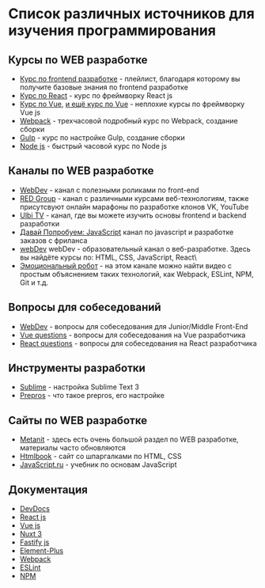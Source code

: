 # Список различных источников для изучения программирования


## Курсы по WEB разработке
- [Курс по frontend разработке](https://www.youtube.com/playlist?list=PLM6XATa8CAG4F9nAIYNS5oAiPotxwLFIr) - плейлист, благодаря которому вы получите базовые знания по frontend разработке
- [Курс по React](https://www.youtube.com/watch?v=GNrdg3PzpJQ&list=PLAlchIBzgBm_HwfcoGGAVcBpzDlKmp23Q&index=18) - курс по фреймворку React js
- [Курс по Vue](https://www.youtube.com/playlist?list=PLvTBThJr861yMBhpKafII3HZLAYujuNWw), [и ещё курс по Vue](https://www.youtube.com/playlist?list=PL-wEcSTifrSn5cae0gFQ7Gy7v3t6c7hLF) - неплохие курсы по фреймворку Vue js
- [Webpack](https://www.youtube.com/watch?v=eSaF8NXeNsA&list=PLAlchIBzgBm_HwfcoGGAVcBpzDlKmp23Q&index=2) - трехчасовой подробный курс по Webpack, создание сборки
- [Gulp](https://www.youtube.com/watch?v=jU88mLuLWlk&list=PLAlchIBzgBm_HwfcoGGAVcBpzDlKmp23Q&index=8) - курс по настройке Gulp, создание сборки
 - [Node js](https://www.youtube.com/watch?v=3aGSqasVPsI&list=PLAlchIBzgBm_HwfcoGGAVcBpzDlKmp23Q&index=29) - быстрый часовой курс по Node js

## Каналы по WEB разработке
- [WebDev](https://www.youtube.com/c/YauhenKavalchuk) - канал с полезными роликами по front-end
- [RED Group](https://www.youtube.com/c/REDGroup/) - канал с различными курсами веб-технологиям, также присутсвуют онлайн марафоны по разработке клонов VK, YouTube
- [Ulbi TV](https://www.youtube.com/c/UlbiTV) - канал, где вы можете изучить основы frontend и backend разработки
- [Давай Попробуем: JavaScript](https://www.youtube.com/channel/UCZ9Wq5uBtG3zDrNx0ztXhDQ) канал по javascript и разработке заказов с фриланса
- [webDev](https://www.youtube.com/c/YauhenKavalchuk/featured) webDev - образовательный канал о веб-разработке. Здесь вы найдёте курсы по: HTML, CSS, JavaScript, React\\
- [Эмоциональный робот](https://www.youtube.com/channel/UCGhWsgwqpA_HH1R9j-B04dw/featured) - на этом канале можно найти видео с простым объяснением таких технологий, как Webpack, ESLint, NPM, Git и т.д.

## Вопросы для собеседований
- [WebDev](https://www.youtube.com/playlist?list=PLNkWIWHIRwMFSLI9wBuHxuGI5lAZ7QNUg) - вопросы для собеседования для Junior/Middle Front-End
- [Vue questions](https://www.youtube.com/watch?v=umHjpWydn8I&list=PLAlchIBzgBm_HwfcoGGAVcBpzDlKmp23Q&index=19) - вопросы для собеседования на Vue разработчика
- [React questions](https://youtu.be/-cZOdWjFwXw) - вопросы для собеседования на React разработчика
## Инструменты разработки
- [Sublime](https://www.youtube.com/watch?v=xWhTf_o86Lg&list=PLAlchIBzgBm_HwfcoGGAVcBpzDlKmp23Q&index=7) - настройка Sublime Text 3
- [Prepros](https://www.youtube.com/watch?v=BqO5Pj26om8&list=PLAlchIBzgBm_HwfcoGGAVcBpzDlKmp23Q&index=9) - что такое prepros, его настройке

## Сайты по WEB разработке
- [Metanit](https://metanit.com/web/) - здесь есть очень большой раздел по WEB разработке, материалы часто обновляются
- [Htmlbook](http://htmlbook.ru/) - сайт со шпаргалками по HTML, CSS
- [JavaScript.ru](https://learn.javascript.ru/) - учебник по основам JavaScript

## Документация
- [DevDocs](https://devdocs.io/)
- [React js](https://ru.reactjs.org/)
- [Vue js](https://vuejs.org/guide/introduction.html)
- [Nuxt 3](https://v3.nuxtjs.org/getting-started/quick-start/)
- [Fastify js](https://www.fastify.io/)
- [Element-Plus](https://element-plus.org/en-US/)
- [Webpack](https://webpack.js.org/)
- [ESLint](https://eslint.org/docs/latest/)
- [NPM](https://docs.npmjs.com/)
